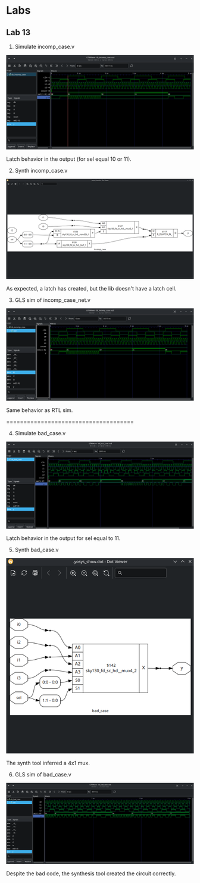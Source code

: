 # Labs

## Lab 13

1. Simulate incomp_case.v

![alt text](../../Prints/Day05/D5-L13-P1.png)

Latch behavior in the output (for sel equal 10 or 11).

2. Synth incomp_case.v

![alt text](../../Prints/Day05/D5-L13-P2.png)

As expected, a latch has created, but the lib doesn't have a latch cell.

3. GLS sim of incomp_case_net.v

![alt text](../../Prints/Day05/D5-L13-P3.png)

Same behavior as RTL sim.

=====================================

4. Simulate bad_case.v

![alt text](../../Prints/Day05/D5-L13-P7.png)

Latch behavior in the output for sel equal to 11.

5. Synth bad_case.v

![alt text](../../Prints/Day05/D5-L13-P8.png)

The synth tool inferred a 4x1 mux.

6. GLS sim of bad_case.v

![alt text](../../Prints/Day05/D5-L13-P9.png)

Despite the bad code, the synthesis tool created the circuit correctly.
